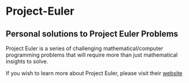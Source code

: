 # Project-Euler
## Personal solutions to Project Euler Problems

Project Euler is a series of challenging mathematical/computer programming problems that will require more than just mathematical insights to solve.


If you wish to learn more about Project Euler, please visit their [website](https://projecteuler.net/about)
